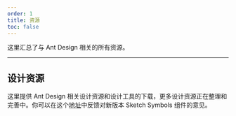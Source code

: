 ```yaml
---
order: 1
title: 资源
toc: false
---
```


这里汇总了与 Ant Design 相关的所有资源。

---

## 设计资源

这里提供 Ant Design 相关设计资源和设计工具的下载，更多设计资源正在整理和完善中。你可以在这个[地址](https://www.yuque.com/kitchen/topics/216)中反馈对新版本 Sketch Symbols 组件的意见。